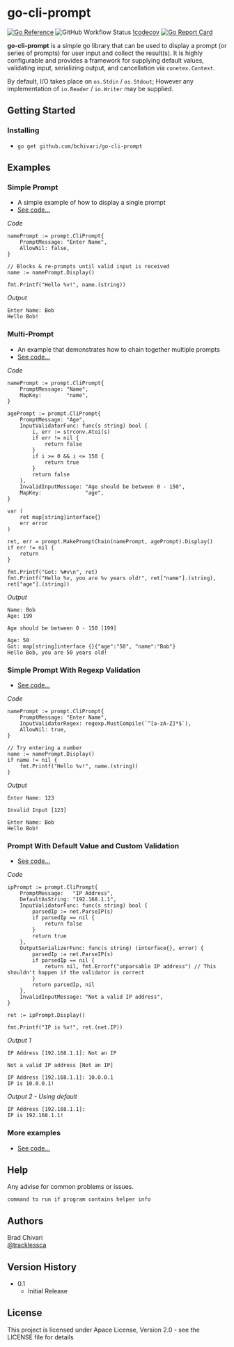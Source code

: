 # go-cli-prompt
[![Go Reference](https://pkg.go.dev/badge/golang.org/x/example.svg)](https://pkg.go.dev/golang.org/x/example)
![GitHub Workflow Status](https://github.com/bchivari/go-cli-prompt/workflows/CI/badge.svg)
[!codecov](https://codecov.io/gh/bchivari/go-cli-prompt)
[![Go Report Card](https://goreportcard.com/badge/github.com/bchivari/go-cli-prompt)](https://goreportcard.com/report/github.com/bchivari/go-cli-prompt)

**go-cli-prompt** is a simple go library that can be used to display a prompt (or series of prompts) for user
input and collect the result(s). It is highly configurable and provides a framework for supplying default values,
validating input, serializing output, and cancellation via `conetex.Context`.

By default, I/O takes place on `os.Stdin` / `os.Stdout`; However any implementation of `io.Reader` / `io.Writer` may be
supplied. 

## Getting Started

### Installing

* `go get github.com/bchivari/go-cli-prompt`

## Examples

### Simple Prompt

* A simple example of how to display a single prompt
* [See code...](http://www.google.ca)

*Code*
```golang
namePrompt := prompt.CliPrompt{
    PromptMessage: "Enter Name", 
    AllowNil: false,
}

// Blocks & re-prompts until valid input is received
name := namePrompt.Display()

fmt.Printf("Hello %v!", name.(string))
```

*Output*
```
Enter Name: Bob
Hello Bob!
```
### Multi-Prompt

* An example that demonstrates how to chain together multiple prompts
* [See code...](http://www.google.ca)

*Code*
```golang
namePrompt := prompt.CliPrompt{
    PromptMessage: "Name",
    MapKey:        "name",
}

agePrompt := prompt.CliPrompt{
    PromptMessage: "Age",
    InputValidatorFunc: func(s string) bool {
        i, err := strconv.Atoi(s)
        if err != nil {
            return false
        }
        if i >= 0 && i <= 150 {
            return true
        }
        return false
    },
    InvalidInputMessage: "Age should be between 0 - 150",
    MapKey:              "age",
}

var (
    ret map[string]interface{}
    err error
)

ret, err = prompt.MakePromptChain(namePrompt, agePrompt).Display()
if err != nil {
    return
}

fmt.Printf("Got: %#v\n", ret)
fmt.Printf("Hello %v, you are %v years old!", ret["name"].(string), ret["age"].(string))
```

*Output*
```
Name: Bob
Age: 199

Age should be between 0 - 150 [199]

Age: 50
Got: map[string]interface {}{"age":"50", "name":"Bob"}
Hello Bob, you are 50 years old!

```

### Simple Prompt With Regexp Validation

* [See code...](http://www.google.ca)

*Code*
```golang
namePrompt := prompt.CliPrompt{
    PromptMessage: "Enter Name",
    InputValidatorRegex: regexp.MustCompile(`^[a-zA-Z]*$`),
    AllowNil: true,
}

// Try entering a number
name := namePrompt.Display()
if name != nil {
    fmt.Printf("Hello %v!", name.(string))
}
```

*Output*
```
Enter Name: 123

Invalid Input [123]

Enter Name: Bob
Hello Bob!
```

### Prompt With Default Value and Custom Validation

* [See code...](http://www.google.ca)

*Code*
```golang
ipPrompt := prompt.CliPrompt{
    PromptMessage:   "IP Address",
    DefaultAsString: "192.168.1.1",
    InputValidatorFunc: func(s string) bool {
        parsedIp := net.ParseIP(s)
        if parsedIp == nil {
            return false
        }
        return true
    },
    OutputSerializerFunc: func(s string) (interface{}, error) {
        parsedIp := net.ParseIP(s)
        if parsedIp == nil {
            return nil, fmt.Errorf("unparsable IP address") // This shouldn't happen if the validator is correct
        }
        return parsedIp, nil
    },
    InvalidInputMessage: "Not a valid IP address",
}

ret := ipPrompt.Display()

fmt.Printf("IP is %v!", ret.(net.IP))
```

*Output 1*
```
IP Address [192.168.1.1]: Not an IP

Not a valid IP address [Not an IP]

IP Address [192.168.1.1]: 10.0.0.1
IP is 10.0.0.1!
```

*Output 2 - Using default*
```
IP Address [192.168.1.1]: 
IP is 192.168.1.1!
```

### More examples
* [See code...](https://github.com/bchivari/go-cli-prompt/tree/master/examples)

## Help

Any advise for common problems or issues.
```
command to run if program contains helper info
```

## Authors

Brad Chivari  
[@tracklessca](https://twitter.com/tracklessca)

## Version History

* 0.1
    * Initial Release

## License

This project is licensed under Apace License, Version 2.0 - see the LICENSE file for details